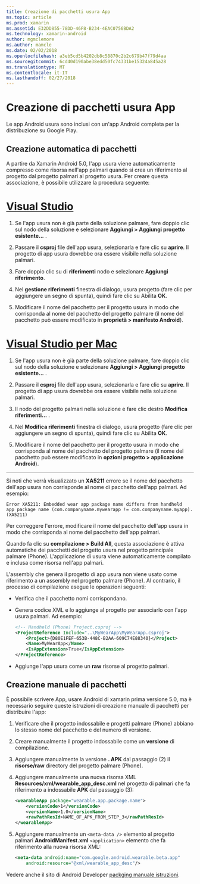 ```yaml
---
title: Creazione di pacchetti usura App
ms.topic: article
ms.prod: xamarin
ms.assetid: E32DD855-78DD-46F8-B234-4EAC0756BDA2
ms.technology: xamarin-android
author: mgmclemore
ms.author: mamcle
ms.date: 02/02/2018
ms.openlocfilehash: a3eb5cd5b4202db8c58870c2b2c679b47f79d4aa
ms.sourcegitcommit: 6cd40d190abe38edd50fc74331be15324a845a28
ms.translationtype: MT
ms.contentlocale: it-IT
ms.lasthandoff: 02/27/2018
---
```

# <a name="packaging-wear-apps"></a>Creazione di pacchetti usura App

Le app Android usura sono inclusi con un'app Android completa per la distribuzione su Google Play. 

## <a name="automatic-packaging"></a>Creazione automatica di pacchetti

A partire da Xamarin Android 5.0, l'app usura viene automaticamente compresso come risorsa nell'app palmari quando si crea un riferimento al progetto dal progetto palmari al progetto usura. Per creare questa associazione, è possibile utilizzare la procedura seguente: 

# <a name="visual-studiotabvswin"></a>[Visual Studio](#tab/vswin)

1. Se l'app usura non è già parte della soluzione palmare, fare doppio clic sul nodo della soluzione e selezionare **Aggiungi > Aggiungi progetto esistente...** .

2. Passare il **csproj** file dell'app usura, selezionarla e fare clic su **aprire**. Il progetto di app usura dovrebbe ora essere visibile nella soluzione palmari.

3. Fare doppio clic su di **riferimenti** nodo e selezionare **Aggiungi riferimento**.

4. Nel **gestione riferimenti** finestra di dialogo, usura progetto (fare clic per aggiungere un segno di spunta), quindi fare clic su Abilita **OK**.

5. Modificare il nome del pacchetto per il progetto usura in modo che corrisponda al nome del pacchetto del progetto palmare (il nome del pacchetto può essere modificato in **proprietà > manifesto Android**).

# <a name="visual-studio-for-mactabvsmac"></a>[Visual Studio per Mac](#tab/vsmac)

1. Se l'app usura non è già parte della soluzione palmare, fare doppio clic sul nodo della soluzione e selezionare **Aggiungi > Aggiungi progetto esistente...** .

2. Passare il **csproj** file dell'app usura, selezionarla e fare clic su **aprire**. Il progetto di app usura dovrebbe ora essere visibile nella soluzione palmari.

3. Il nodo del progetto palmari nella soluzione e fare clic destro **Modifica riferimenti...** .

4. Nel **Modifica riferimenti** finestra di dialogo, usura progetto (fare clic per aggiungere un segno di spunta), quindi fare clic su Abilita **OK**.

5. Modificare il nome del pacchetto per il progetto usura in modo che corrisponda al nome del pacchetto del progetto palmare (il nome del pacchetto può essere modificato in **opzioni progetto > applicazione Android**).

-----


Si noti che verrà visualizzato un **XA5211** errore se il nome del pacchetto dell'app usura non corrisponde al nome di pacchetto dell'app palmari. Ad esempio:

```shell
Error XA5211: Embedded wear app package name differs from handheld 
app package name (com.companyname.mywearapp != com.companyname.myapp). (XA5211)
```

Per correggere l'errore, modificare il nome del pacchetto dell'app usura in modo che corrisponda al nome del pacchetto dell'app palmari.

Quando fa clic su **compilazione > Build All**, questa associazione è attiva automatiche dei pacchetti del progetto usura nel progetto principale palmare (Phone). L'applicazione di usura viene automaticamente compilato e inclusa come risorsa nell'app palmari.

L'assembly che genera il progetto di app usura non viene usato come riferimento a un assembly nel progetto palmare (Phone). Al contrario, il processo di compilazione esegue le operazioni seguenti:

-   Verifica che il pacchetto nomi corrispondano. 

-   Genera codice XML e lo aggiunge al progetto per associarlo con l'app usura palmari. Ad esempio: 

    ```xml
    <!-- Handheld (Phone) Project.csproj -->
    <ProjectReference Include="..\MyWearApp\MyWearApp.csproj">
        <Project>{D80E1FEF-653B-448C-B2AA-609C74E88340}</Project>
        <Name>MyWearApp</Name>
        <IsAppExtension>True</IsAppExtension>
    </ProjectReference>
    ```

-   Aggiunge l'app usura come un **raw** risorse al progetto palmari. 


## <a name="manual-packaging"></a>Creazione manuale di pacchetti

È possibile scrivere App, usare Android di xamarin prima versione 5.0, ma è necessario seguire queste istruzioni di creazione manuale di pacchetti per distribuire l'app: 

1. Verificare che il progetto indossabile e progetti palmare (Phone) abbiano lo stesso nome del pacchetto e del numero di versione.

2. Creare manualmente il progetto indossabile come un **versione** di compilazione.

3. Aggiungere manualmente la versione **. APK** dal passaggio (2) il **risorse/raw** directory del progetto palmare (Phone).

4. Aggiungere manualmente una nuova risorsa XML **Resources/xml/wearable_app_desc.xml** nel progetto di palmari che fa riferimento a indossabile **APK** dal passaggio (3):

    ```xml
    <wearableApp package="wearable.app.package.name">
        <versionCode>1</versionCode>
        <versionName>1.0</versionName>
        <rawPathResId>NAME_OF_APK_FROM_STEP_3</rawPathResId>
    </wearableApp>
    ```

5. Aggiungere manualmente un `<meta-data />` elemento al progetto palmari **AndroidManifest.xml** `<application>` elemento che fa riferimento alla nuova risorsa XML:

    ```xml
    <meta-data android:name="com.google.android.wearable.beta.app"
        android:resource="@xml/wearable_app_desc"/>
    ```

Vedere anche il sito di Android Developer [packging manuale istruzioni](https://developer.android.com/training/wearables/apps/packaging.html#PackageManually).

